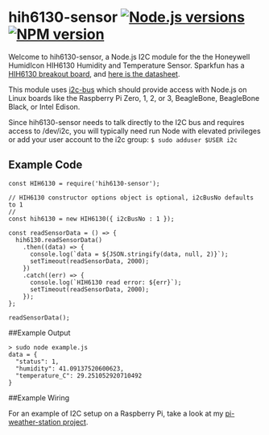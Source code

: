 # hih6130-sensor [![Node.js versions](https://img.shields.io/badge/Node.js-4.x%20through%207.x-brightgreen.svg)](https://nodejs.org) [![NPM version](https://img.shields.io/npm/v/hih6130-sensor.svg)](https://www.npmjs.com/package/hih6130-sensor)

Welcome to hih6130-sensor, a Node.js I2C module for the the Honeywell HumidIcon HIH6130 Humidity and Temperature Sensor. Sparkfun has a [HIH6130 breakout board](https://www.sparkfun.com/products/11295), and [here is the datasheet](http://cdn.sparkfun.com/datasheets/Prototyping/1443945.pdf).

This module uses [i2c-bus](https://github.com/fivdi/i2c-bus) which should provide access with Node.js on Linux boards like the Raspberry Pi Zero, 1, 2, or 3, BeagleBone, BeagleBone Black, or Intel Edison.

Since hih6130-sensor needs to talk directly to the I2C bus and requires access to /dev/i2c, you will typically need run Node with elevated privileges or add your user account to the i2c group: ```$ sudo adduser $USER i2c```

## Example Code

```
const HIH6130 = require('hih6130-sensor');

// HIH6130 constructor options object is optional, i2cBusNo defaults to 1
//
const hih6130 = new HIH6130({ i2cBusNo : 1 });

const readSensorData = () => {
  hih6130.readSensorData()
    .then((data) => {
      console.log(`data = ${JSON.stringify(data, null, 2)}`);
      setTimeout(readSensorData, 2000);
    })
    .catch((err) => {
      console.log(`HIH6130 read error: ${err}`);
      setTimeout(readSensorData, 2000);
    });
};

readSensorData();
```

##Example Output

```
> sudo node example.js          
data = {
  "status": 1,
  "humidity": 41.09137520600623,
  "temperature_C": 29.251052920710492
}
```
##Example Wiring

For an example of I2C setup on a Raspberry Pi, take a look at my [pi-weather-station project](https://github.com/skylarstein/pi-weather-station).
